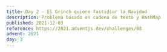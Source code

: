 ```yaml
---
title: Day 2 - El Grinch quiere fastidiar la Navidad
description: Problema basado en cadena de texto y HashMap
published: 2021-12-03
reference: https://2021.adventjs.dev/challenges/03
advent: 2021
day: 3
---
```

